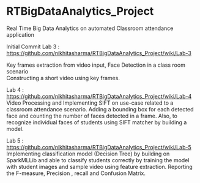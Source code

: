 # RTBigDataAnalytics_Project
Real Time Big Data Analytics on automated Classroom attendance application

Initial Commit 
Lab 3 : https://github.com/nikhitasharma/RTBigDataAnalytics_Project/wiki/Lab-3
    
Key frames extraction from video input, Face Detection in a class room scenario  
Constructing a short video using key frames.

Lab 4 : https://github.com/nikhitasharma/RTBigDataAnalytics_Project/wiki/Lab-4  
Video Processing and Implementing SIFT on use-case related to a classroom attendance scenario. Adding a bounding box for each detected face and counting the number of faces detected in a frame. Also, to recognize individual faces of students using SIFT matcher by building a model.
  
Lab 5 : https://github.com/nikhitasharma/RTBigDataAnalytics_Project/wiki/Lab-5  
Implementing classification model (Decision Tree) by building on SparkMLLib and able to classify students correctly by training the model with student images and sample video using feature extraction. Reporting the F-measure, Precision , recall and Confusion Matrix.  





